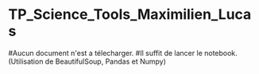 # TP_Science_Tools_Maximilien_Lucas
#Aucun document n'est a télecharger. 
#Il suffit de lancer le notebook. (Utilisation de BeautifulSoup, Pandas et Numpy) 

